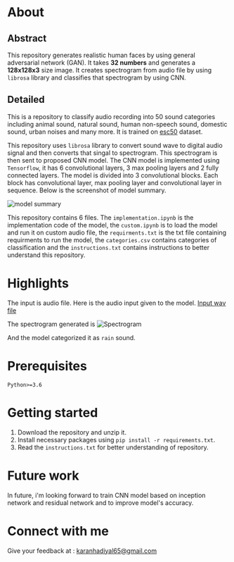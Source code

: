 # About

## Abstract

This repository generates realistic human faces by using general adversarial network (GAN). It takes **32 numbers** and generates a **128x128x3** size image. It creates spectrogram from audio file by using `librosa` library and classifies that spectrogram by using CNN.

## Detailed

This is a repository to classify audio recording into 50 sound categories including animal sound, natural sound, human non-speech sound, domestic sound, urban noises and many more. It is trained on [esc50]("https://www.kaggle.com/datasets/mmoreaux/environmental-sound-classification-50") dataset.

This repository uses `librosa` library to convert sound wave to digital audio signal and then converts that singal to spectrogram. This spectrogram is then sent to proposed CNN model. The CNN model is implemented using `Tensorflow`, it has 6 convolutional layers, 3 max pooling layers and 2 fully connected layers. The model is divided into 3 convolutional blocks. Each block has convolutional layer, max pooling layer and convolutional layer in sequence. Below is the screenshot of model summary.

![model summary]("https://drive.google.com/file/d/1hcZA51QmftX2GK8UVpq1vxB2rSPPnDUd/view?usp=sharing")

This repository contains 6 files. The `implementation.ipynb` is the implementation code of the model, the `custom.ipynb` is to load the model and run it on custom audio file, the `requirments.txt` is the txt file containing requirments to run the model, the `categories.csv` contains categories of classification and the `instructions.txt` contains instructions to better understand this repository.

# Highlights

The input is audio file. Here is the audio input given to the model.
[Input wav file]("https://drive.google.com/drive/u/1/folders/1mW_QaB1f0xdvfTTPvoRR1k393CN_DzdC")

The spectrogram generated is 
![Spectrogram]("https://drive.google.com/drive/u/1/folders/1mW_QaB1f0xdvfTTPvoRR1k393CN_DzdC")

And the model categorized it as `rain` sound.

# Prerequisites

`Python>=3.6`

# Getting started

1. Download the repository and unzip it.
2. Install necessary packages using `pip install -r requirements.txt`.
3. Read the `instructions.txt` for better understanding of repository.

# Future work

In future, i'm looking forward to train CNN model based on inception network and residual network and to improve model's accuracy.

# Connect with me

Give your feedback at : karanhadiyal65@gmail.com
